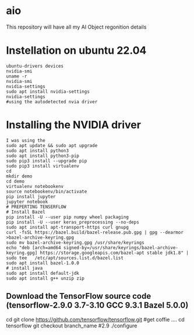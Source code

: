 # aio
This repository will have all my AI Object regonition details<br>
# Instellation on ubuntu 22.04
    ubuntu-drivers devices
    nvidia-smi
    uname -r
    nvidia-smi
    nvidia-settings
    sudo apt install nvidia-settings
    nvidia-settings
    #using the autodetected nvia driver 
# Installing the NVIDIA driver
    I was using the 
    sudo apt update && sudo apt upgrade
    sudo apt install python3
    sudo apt install python3-pip
    sudo pip3 install --upgrade pip
    sudo pip3 install virtualenv
    cd
    mkdir demo
    cd demo
    virtualenv notebookenv
    source notebookenv/bin/activate
    pip install jupyter
    jupyter notebook
    # PREPERTING TENSERFLOW
    # Install Bazel
    pip install -U --user pip numpy wheel packaging
    pip install -U --user keras_preprocessing --no-deps
    sudo apt install apt-transport-https curl gnupg
    curl -fsSL https://bazel.build/bazel-release.pub.gpg | gpg --dearmor >bazel-archive-keyring.gpg
    sudo mv bazel-archive-keyring.gpg /usr/share/keyrings
    echo "deb [arch=amd64 signed-by=/usr/share/keyrings/bazel-archive-keyring.gpg] https://storage.googleapis.com/bazel-apt stable jdk1.8" | sudo tee   /etc/apt/sources.list.d/bazel.list
    sudo apt install bazel-1.0.0
    # install java
    sudo apt install default-jdk
    sudo apt install g++ unzip zip
## Download the TensorFlow source code (tensorflow-2.9.0	3.7-3.10	GCC 9.3.1	Bazel 5.0.0)
   cd
   git clone https://github.com/tensorflow/tensorflow.git
   #get coffie ....
   cd tensorflow
   git checkout branch_name  #2.9
   ./configure
   



